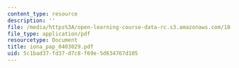 ```yaml
---
content_type: resource
description: ''
file: /media/https%3A/open-learning-course-data-rc.s3.amazonaws.com/18-338j-infinite-random-matrix-theory-fall-2004/5c1bad37fd37d7c8f69e5d634767d105_iona_pap_0403029.pdf
file_type: application/pdf
resourcetype: Document
title: iona_pap_0403029.pdf
uid: 5c1bad37-fd37-d7c8-f69e-5d634767d105
---
```

